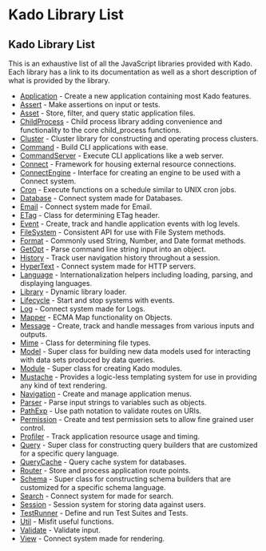 # Kado Library List


## Kado Library List

This is an exhaustive list of all the JavaScript libraries provided with Kado.
Each library has a link to its documentation as well as a short description of
what is provided by the library.

* [Application](../Application.md) - Create a new application containing
  most Kado features.
* [Assert](../Assert.md) - Make assertions on input or tests.
* [Asset](../Asset.md) - Store, filter, and query static application
  files.
* [ChildProcess](../ChildProcess.md) - Child process library adding
  convenience and functionality to the core child_process functions.
* [Cluster](../Cluster.md) - Cluster library for constructing and
  operating process clusters.
* [Command](../Command.md) - Build CLI applications with ease.
* [CommandServer](../CommandServer.md) - Execute CLI applications like a
  web server.
* [Connect](../Connect.md) - Framework for housing external resource
  connections.
* [ConnectEngine](../ConnectEngine.md) - Interface for creating an engine
  to be used with a Connect system.
* [Cron](../Cron.md) - Execute functions on a schedule similar to UNIX
  cron jobs.
* [Database](../Database.md) - Connect system made for Databases.
* [Email](../Email.md) - Connect system made for Email.
* [ETag](../ETag.md) - Class for determining ETag header.
* [Event](../Event.md) - Create, track and handle application events with
  log levels.
* [FileSystem](../FileSystem.md) - Consistent API for use with File
  System methods.
* [Format](../Format.md) - Commonly used String, Number, and Date format
  methods.
* [GetOpt](../GetOpt.md) - Parse command line string input into an
  object.
* [History](../History.md) - Track user navigation history throughout
  a session.
* [HyperText](../HyperText.md) - Connect system made for HTTP servers.
* [Language](../Language.md) - Internationalization helpers including
  loading, parsing, and displaying languages.
* [Library](../Library.md) - Dynamic library loader.
* [Lifecycle](../Lifecycle.md) - Start and stop systems with events.
* [Log](../Log.md) - Connect system made for Logs.
* [Mapper](../Mapper.md) - ECMA Map functionality on Objects.
* [Message](../Message.md) - Create, track and handle messages from
  various inputs and outputs.
* [Mime](../Mime.md) - Class for determining file types.
* [Model](../Model.md) - Super class for building new data models used
  for interacting with data sets produced by data queries.
* [Module](../Module.md) - Super class for creating Kado modules.
* [Mustache](../Mustache.md) - Provides a logic-less templating system
  for use in providing any kind of text rendering.
* [Navigation](../Navigation.md) - Create and manage application menus.
* [Parser](../Parser.md) - Parse input strings to variables such as
  objects.
* [PathExp](../PathExp.md) - Use path notation to validate routes on
  URIs.
* [Permission](../Permission.md) - Create and test permission sets to
  allow fine grained user control.
* [Profiler](../Profiler.md) - Track application resource usage and
  timing.
* [Query](../Query.md) - Super class for constructing query builders that
  are customized for a specific query language.
* [QueryCache](../QueryCache.md) - Query cache system for databases.
* [Router](../Router.md) - Store and process application route points.
* [Schema](../Schema.md) - Super class for constructing schema builders
  that are customized for a specific schema language.
* [Search](../Search.md) - Connect system for made for search.
* [Session](../Session.md) - Session system for storing data against
  users.
* [TestRunner](../TestRunner.md) - Define and run Test Suites and Tests.
* [Util](../Util.md) - Misfit useful functions.
* [Validate](../Validate.md) - Validate input.
* [View](../View.md) - Connect system made for rendering.
